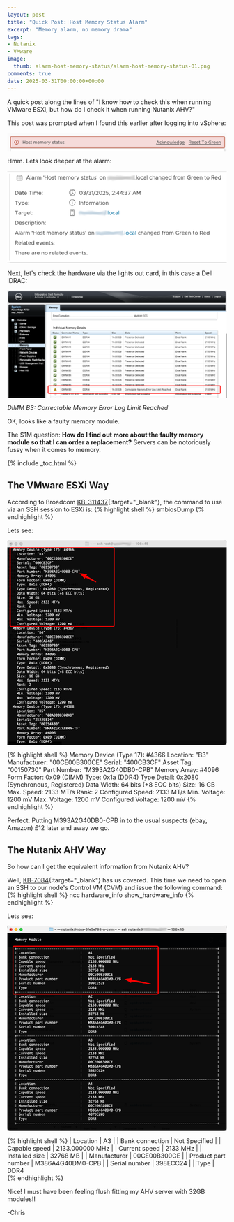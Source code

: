 ```yaml
---
layout: post
title: "Quick Post: Host Memory Status Alarm"
excerpt: "Memory alarm, no memory drama"
tags: 
- Nutanix
- VMware
image:
  thumb: alarm-host-memory-status/alarm-host-memory-status-01.png
comments: true
date: 2025-03-31T00:00:00+00:00
---
```

A quick post along the lines of "I know how to check this when running VMware ESXi, but how do I check it when running Nutanix AHV?"

This post was prompted when I found this earlier after logging into vSphere:

<img style="display: block; margin-left: auto; margin-right: auto;" alt="Comparison" src="/images/alarm-host-memory-status/alarm-host-memory-status-02.png">

Hmm. Lets look deeper at the alarm:

<img style="display: block; margin-left: auto; margin-right: auto;" alt="Comparison" src="/images/alarm-host-memory-status/alarm-host-memory-status-03.png">


Next, let's check the hardware via the lights out card, in this case a Dell iDRAC:

<img style="display: block; margin-left: auto; margin-right: auto;" alt="Comparison" src="/images/alarm-host-memory-status/alarm-host-memory-status-04.png">

*DIMM B3: Correctable Memory Error Log Limit Reached*

OK, looks like a faulty memory module. 

The $1M question: **How do I find out more about the faulty memory module so that I can order a replacement?** Servers can be notoriously fussy when it comes to memory. 

{% include _toc.html %}
## The VMware ESXi Way 
According to Broadcom [KB-311437](https://knowledge.broadcom.com/external/article/311437/){:target="_blank"}, the command to use via an SSH session to ESXi is:
{% highlight shell %}
smbiosDump
{% endhighlight %}

Lets see:

<img style="display: block; margin-left: auto; margin-right: auto;" alt="Comparison" src="/images/alarm-host-memory-status/alarm-host-memory-status-05.png">

{% highlight shell %}
 Memory Device (Type 17): #4366
    Location: "B3"
    Manufacturer: "00CE00B300CE"
    Serial: "400CB3CF"
    Asset Tag: "00150730"
    Part Number: "M393A2G40DB0-CPB"
    Memory Array: #4096
    Form Factor: 0x09 (DIMM)
    Type: 0x1a (DDR4)
    Type Detail: 0x2080 (Synchronous, Registered)
    Data Width: 64 bits (+8 ECC bits)
    Size: 16 GB
    Max. Speed: 2133 MT/s
    Rank: 2
    Configured Speed: 2133 MT/s
    Min. Voltage: 1200 mV
    Max. Voltage: 1200 mV
    Configured Voltage: 1200 mV
{% endhighlight %}

Perfect. Putting M393A2G40DB0-CPB in to the usual suspects (ebay, Amazon) £12 later and away we go.

## The Nutanix AHV Way
So how can I get the equivalent information from Nutanix AHV?

Well, [KB-7084](https://portal.nutanix.com/kb/7084){:target="_blank"} has us covered. This time we need to open an SSH to our node's Control VM (CVM) and issue the following command:
{% highlight shell %}
ncc hardware_info show_hardware_info
{% endhighlight %}

Lets see:

<img style="display: block; margin-left: auto; margin-right: auto;" alt="Comparison" src="/images/alarm-host-memory-status/alarm-host-memory-status-06.png">

{% highlight shell %}
   | Location                      |   A3                                                             |
   | Bank connection               |   Not Specified                                                  |
   | Capable speed                 |   2133.000000 MHz                                                |
   | Current speed                 |   2133 MHz                                                       |
   | Installed size                |   32768 MB                                                       |
   | Manufacturer                  |   00CE00B300CE                                                   |
   | Product part number           |   M386A4G40DM0-CPB                                               |
   | Serial number                 |   398ECC24                                                       |
   | Type                          |   DDR4  
{% endhighlight %}

Nice!  I must have been feeling flush fitting my AHV server with 32GB modules!!

-Chris
